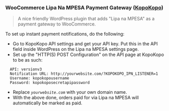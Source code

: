 ### WooCommerce Lipa Na MPESA Payment Gateway ([KopoKopo](http://kopokopo.co.ke/))

> A nice friendly WordPress plugin that adds "Lipa na MPESA" as a payment gateway to WooCommerce.  

To set up instant payment notifications, do the following:

 * Go to KopoKopo API settings and get your API key.  Put this in the API field inside WordPress on the Lipa na MPESA settings page.  
 * Set up the "HTTP(S) POST Configuration" on the API page at KopoKopo to be as such:
>
```
  API: versionv3
  Notification URL: http://yourwebsite.com/?KOPOKOPO_IPN_LISTENER=1
  Username: kopokopousername
  Password: kopokoposecretapipassword
  ```

* Replace *```yourwebsite.com```* with your own domain name.
* With the above done, orders paid for via Lipa na MPESA will automatically be marked as paid.
